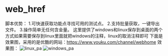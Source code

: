 # web_href
脚本优势：
1.可快速获取功能点寻找可用的测试点。
2.支持批量获取，一键导出文件。
3.操作简单无任何含金量。
这里提供了windows和linux保存到桌面的两个方式如果需要保存到linux里面就把windows的注释，linux的取消注释即可
下面是效果图，采用的是优酷的网站：https://www.youku.com/channel/webhome
效果图：
![linux_pa](https://user-images.githubusercontent.com/88409302/222902458-b7a2bd42-61ca-42fc-9b3f-ca1310874352.png)
![windows_pa](https://user-images.githubusercontent.com/88409302/222902465-b1ee698c-03cc-441a-b7a2-1cc5653f9095.png)
